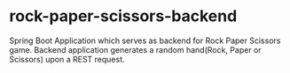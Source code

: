 # rock-paper-scissors-backend
Spring Boot Application which serves as backend for Rock Paper Scissors game.
Backend application generates a random hand(Rock, Paper or Scissors) upon a REST request.
